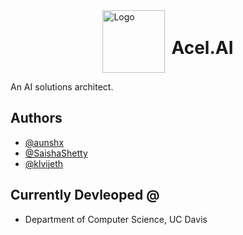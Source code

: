 <div style="display: flex; align-items: center; justify-content: center;">
  <div>
    <img src="https://i.postimg.cc/x19jCb68/acel-ai-logo.png" alt="Logo" style="width: 100px; height: 100px; margin-right: 10px;" />
  </div>
  <h1>
    Acel.AI
  </h1>
</div>

An AI solutions architect.

## Authors

- [@aunshx](https://www.github.com/aunshx)
- [@SaishaShetty](https://www.github.com/SaishaShetty)
- [@klvijeth](https://www.github.com/klvijeth)

## Currently Devleoped @

- Department of Computer Science, UC Davis



